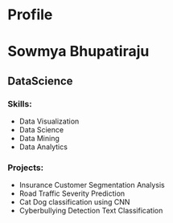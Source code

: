 # Profile                                                                             
# Sowmya Bhupatiraju                                                                 
## DataScience                                                                    
### Skills:
* Data Visualization
* Data Science
* Data Mining
* Data Analytics


### Projects:
* Insurance Customer Segmentation Analysis
* Road Traffic Severity Prediction
* Cat Dog classification using CNN
* Cyberbullying Detection Text Classification
